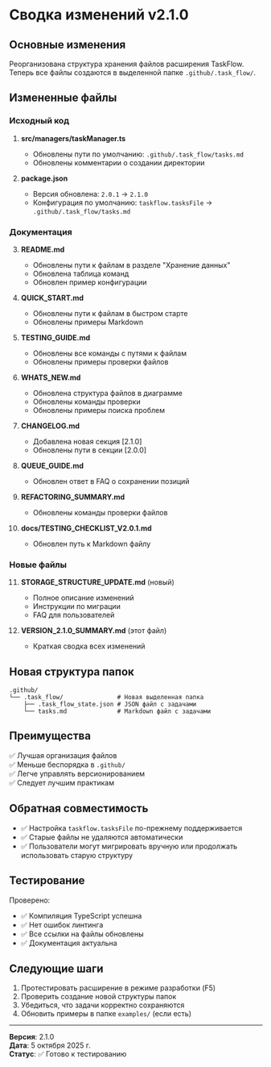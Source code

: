 # Сводка изменений v2.1.0

## Основные изменения

Реорганизована структура хранения файлов расширения TaskFlow. Теперь все файлы создаются в выделенной папке `.github/.task_flow/`.

## Измененные файлы

### Исходный код

1. **src/managers/taskManager.ts**
   - Обновлены пути по умолчанию: `.github/.task_flow/tasks.md`
   - Обновлены комментарии о создании директории

2. **package.json**
   - Версия обновлена: `2.0.1` → `2.1.0`
   - Конфигурация по умолчанию: `taskflow.tasksFile` → `.github/.task_flow/tasks.md`

### Документация

3. **README.md**
   - Обновлены пути к файлам в разделе "Хранение данных"
   - Обновлена таблица команд
   - Обновлен пример конфигурации

4. **QUICK_START.md**
   - Обновлены пути к файлам в быстром старте
   - Обновлены примеры Markdown

5. **TESTING_GUIDE.md**
   - Обновлены все команды с путями к файлам
   - Обновлены примеры проверки файлов

6. **WHATS_NEW.md**
   - Обновлена структура файлов в диаграмме
   - Обновлены команды проверки
   - Обновлены примеры поиска проблем

7. **CHANGELOG.md**
   - Добавлена новая секция [2.1.0]
   - Обновлены пути в секции [2.0.0]

8. **QUEUE_GUIDE.md**
   - Обновлен ответ в FAQ о сохранении позиций

9. **REFACTORING_SUMMARY.md**
   - Обновлены команды проверки файлов

10. **docs/TESTING_CHECKLIST_V2.0.1.md**
    - Обновлен путь к Markdown файлу

### Новые файлы

11. **STORAGE_STRUCTURE_UPDATE.md** (новый)
    - Полное описание изменений
    - Инструкции по миграции
    - FAQ для пользователей

12. **VERSION_2.1.0_SUMMARY.md** (этот файл)
    - Краткая сводка всех изменений

## Новая структура папок

```
.github/
└── .task_flow/               # Новая выделенная папка
    ├── .task_flow_state.json # JSON файл с задачами
    └── tasks.md              # Markdown файл с задачами
```

## Преимущества

✅ Лучшая организация файлов  
✅ Меньше беспорядка в `.github/`  
✅ Легче управлять версионированием  
✅ Следует лучшим практикам

## Обратная совместимость

- ✅ Настройка `taskflow.tasksFile` по-прежнему поддерживается
- ✅ Старые файлы не удаляются автоматически
- ✅ Пользователи могут мигрировать вручную или продолжать использовать старую структуру

## Тестирование

Проверено:
- ✅ Компиляция TypeScript успешна
- ✅ Нет ошибок линтинга
- ✅ Все ссылки на файлы обновлены
- ✅ Документация актуальна

## Следующие шаги

1. Протестировать расширение в режиме разработки (F5)
2. Проверить создание новой структуры папок
3. Убедиться, что задачи корректно сохраняются
4. Обновить примеры в папке `examples/` (если есть)

---

**Версия**: 2.1.0  
**Дата**: 5 октября 2025 г.  
**Статус**: ✅ Готово к тестированию
